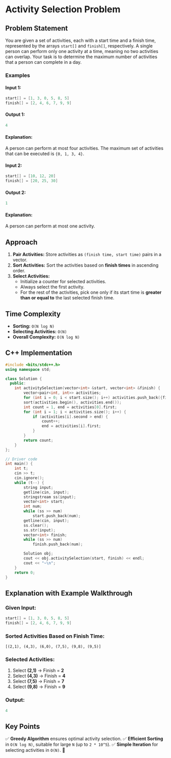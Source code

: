 # Activity Selection Problem

## Problem Statement
You are given a set of activities, each with a start time and a finish time, represented by the arrays `start[]` and `finish[]`, respectively. A single person can perform only one activity at a time, meaning no two activities can overlap. Your task is to determine the maximum number of activities that a person can complete in a day.

### Examples
#### Input 1:
```cpp
start[] = [1, 3, 0, 5, 8, 5]
finish[] = [2, 4, 6, 7, 9, 9]
```
#### Output 1:
```cpp
4
```
#### Explanation:
A person can perform at most four activities. The maximum set of activities that can be executed is `{0, 1, 3, 4}`.

#### Input 2:
```cpp
start[] = [10, 12, 20]
finish[] = [20, 25, 30]
```
#### Output 2:
```cpp
1
```
#### Explanation:
A person can perform at most one activity.

## Approach
1. **Pair Activities:** Store activities as `(finish time, start time)` pairs in a vector.
2. **Sort Activities:** Sort the activities based on **finish times** in ascending order.
3. **Select Activities:**
   - Initialize a counter for selected activities.
   - Always select the first activity.
   - For the rest of the activities, pick one only if its start time is **greater than or equal to** the last selected finish time.

## Time Complexity
- **Sorting:** `O(N log N)`
- **Selecting Activities:** `O(N)`
- **Overall Complexity:** `O(N log N)`

## C++ Implementation
```cpp
#include <bits/stdc++.h>
using namespace std;

class Solution {
  public:
    int activitySelection(vector<int> &start, vector<int> &finish) {
        vector<pair<int, int>> activities;
        for (int i = 0; i < start.size(); i++) activities.push_back({finish[i], start[i]});
        sort(activities.begin(), activities.end());
        int count = 1, end = activities[0].first;
        for (int i = 1; i < activities.size(); i++) {
            if (activities[i].second > end) {
                count++;
                end = activities[i].first;
            }
        }
        return count;
    }
};

// Driver code
int main() {
    int t;
    cin >> t;
    cin.ignore();
    while (t--) {
        string input;
        getline(cin, input);
        stringstream ss(input);
        vector<int> start;
        int num;
        while (ss >> num)
            start.push_back(num);
        getline(cin, input);
        ss.clear();
        ss.str(input);
        vector<int> finish;
        while (ss >> num)
            finish.push_back(num);

        Solution obj;
        cout << obj.activitySelection(start, finish) << endl;
        cout << "~\n";
    }
    return 0;
}
```

## Explanation with Example Walkthrough
### Given Input:
```cpp
start[] = [1, 3, 0, 5, 8, 5]
finish[] = [2, 4, 6, 7, 9, 9]
```
### Sorted Activities Based on Finish Time:
```
[(2,1), (4,3), (6,0), (7,5), (9,8), (9,5)]
```
### Selected Activities:
1. Select **(2,1)** → Finish = **2**
2. Select **(4,3)** → Finish = **4**
3. Select **(7,5)** → Finish = **7**
4. Select **(9,8)** → Finish = **9**

### Output:
```cpp
4
```

## Key Points
✅ **Greedy Algorithm** ensures optimal activity selection.
✅ **Efficient Sorting** in `O(N log N)`, suitable for large `N` (up to `2 * 10^5`).
✅ **Simple Iteration** for selecting activities in `O(N)`. 🚀

